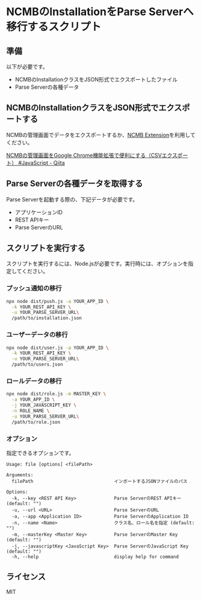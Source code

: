 # NCMBのInstallationをParse Serverへ移行するスクリプト

## 準備

以下が必要です。

- NCMBのInstallationクラスをJSON形式でエクスポートしたファイル
- Parse Serverの各種データ

## NCMBのInstallationクラスをJSON形式でエクスポートする

NCMBの管理画面でデータをエクスポートするか、[NCMB Extension](https://chromewebstore.google.com/detail/ncmb-extension/dglkhlplcpmnbgodhbngcmdfpojkbdnc?hl=ja)を利用してください。

[NCMBの管理画面をGoogle Chrome機能拡張で便利にする（CSVエクスポート） \#JavaScript \- Qiita](https://qiita.com/goofmint/items/19bccf321f210b013e10)

## Parse Serverの各種データを取得する

Parse Serverを起動する際の、下記データが必要です。

- アプリケーションID
- REST APIキー
- Parse ServerのURL

## スクリプトを実行する

スクリプトを実行するには、Node.jsが必要です。実行時には、オプションを指定してください。

### プッシュ通知の移行

```bash
npx node dist/push.js -a YOUR_APP_ID \
  -k YOUR_REST_API_KEY \
  -u YOUR_PARSE_SERVER_URL\
  /path/to/installation.json
```

### ユーザーデータの移行

```bash
npx node dist/user.js -a YOUR_APP_ID \
  -k YOUR_REST_API_KEY \
  -u YOUR_PARSE_SERVER_URL\
  /path/to/users.json
```

### ロールデータの移行

```bash
npx node dist/role.js -m MASTER_KEY \
  -a YOUR_APP_ID \
  -j YOUR_JAVASCRIPT_KEY \
  -n ROLE_NAME \
  -u YOUR_PARSE_SERVER_URL\
  /path/to/role.json
```

### オプション

指定できるオプションです。

```
Usage: file [options] <filePath>

Arguments:
  filePath                              インポートするJSONファイルのパス

Options:
  -k, --key <REST API Key>              Parse ServerのREST APIキー (default: "")
  -u, --url <URL>                       Parse ServerのURL
  -a, --app <Application ID>            Parse ServerのApplication ID
  -n, --name <Name>                     クラス名、ロール名を指定 (default: "")
  -m, --masterKey <Master Key>          Parse ServerのMaster Key (default: "")
  -j, --javascriptKey <JavaScript Key>  Parse ServerのJavaScript Key (default: "")
  -h, --help                            display help for command
```

## ライセンス

MIT

